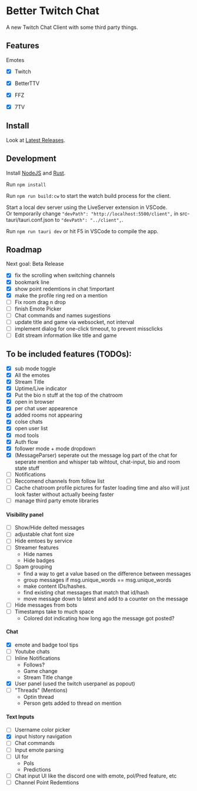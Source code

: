 # Better Twitch Chat

A new Twitch Chat Client with some third party things.


## Features

Emotes
- [x] Twitch
- [x] BetterTTV
- [x] FFZ
- [x] 7TV


## Install

Look at [Latest Releases](https://github.com/luckydye/better-twitch-chat/releases).


## Development

Install [NodeJS](https://nodejs.org/en/) and [Rust](https://www.rust-lang.org/).

Run ```npm install```

Run ```npm run build:cw``` to start the watch build process for the client.

Start a local dev server using the LiveServer extension in VSCode.  
Or temporarily change 
```"devPath": "http://localhost:5500/client",``` 
in src-tauri/tauri.conf.json to 
```"devPath": "../client",```.

Run ```npm run tauri dev``` or hit F5 in VSCode to compile the app.

## Roadmap

Next goal: Beta Release

- [x] fix the scrolling when switching channels
- [x] bookmark line
- [x] show point redemtions in chat !important
- [x] make the profile ring red on a mention
- [ ] Fix room drag n drop
- [ ] finish Emote Picker
- [ ] Chat commands and names sugestions
- [ ] update title and game via websocket, not interval
- [ ] implement dialog for one-click timeout, to prevent missclicks
- [ ] Edit stream information like title and game

## To be included features (TODOs):
- [x] sub mode toggle
- [x] All the emotes
- [x] Stream Title
- [x] Uptime/Live indicator
- [x] Put the bio n stuff at the top of the chatroom
- [x] open in browser
- [x] per chat user appearence
- [x] added rooms not appearing
- [x] colse chats
- [x] open user list
- [x] mod tools
- [x] Auth flow
- [x] follower mode + mode dropdown
- [x] (MessageParser) seperate out the message log part of the chat for seperate mention and whisper tab wihtout, chat-input, bio and room state stuff
- [ ] Notifications
- [ ] Reccomend channels from follow list
- [ ] Cache chatroom profile pictures for faster loading time and also will just look faster without actually beeing faster
- [ ] manage third party emote libraries

#### Visibility panel
- [ ] Show/Hide delted messages
- [ ] adjustable chat font size
- [ ] Hide emtoes by service
- [ ] Streamer features
    - Hide names
    - Hide badges
- [ ] Spam grouping
    - find a way to get a value based on the difference between messages
    - group messages if msg.unique_words == msg.unique_words
    - make content IDs/hashes.
    - find existing chat messages that match that id/hash
    - move message down to latest and add to a counter on the message
- [ ] Hide messages from bots
- [ ] Timestamps take to much space
    - Colored dot indicating how long ago the message got posted?

#### Chat
- [x] emote and badge tool tips
- [ ] Youtube chats
- [ ] Inline Notifications
    - Follows?
    - Game change
    - Stream Title change
- [x] User panel (used the twitch userpanel as popout)
- [ ] "Threads" (Mentions)
    - Optin thread
    - Person gets added to thread on mention

#### Text Inputs
- [ ] Username color picker
- [x] input history navigation
- [ ] Chat commands
- [ ] Input emote parsing
- [ ] UI for
    - Pols
    - Predictions
- [ ] Chat input UI like the discord one with emote, pol/Pred feature, etc
- [ ] Channel Point Redemtions
